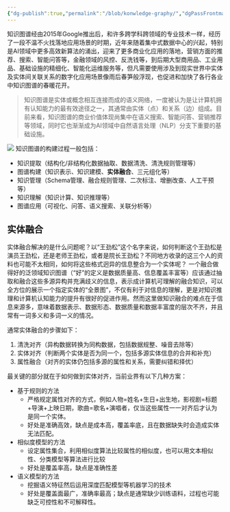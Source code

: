 ```yaml
---
{"dg-publish":true,"permalink":"/blob/konwledge-graphy/","dgPassFrontmatter":true,"noteIcon":""}
---
```


知识图谱经由2015年Google推出后，和许多跨学科跨领域的专业技术一样，经历了一段不温不火找落地应用场景的时期，近年来随着集中式数据中心的兴起，特别是AI领域中更多高效新算法的涌出，迎来了更多商业化应用的落地，营销方面的推荐、搜索、智能问答等，金融领域的风控、反洗钱等，到后期大型商用品、工业用品、基础设施的精细化、智能化运维服务等，但凡需要使用涉及到现实世界中实体及实体间关联关系的数字化应用场景像雨后春笋般浮现，也促进和加快了各行各业中知识图谱的春暖花开。

> 知识图谱是实体或概念相互连接而成的语义网络，一度被认为是让计算机拥有认知能力的最有效途径之一，其通常由实体（点）和关系（边）组成。目前来看，知识图谱的商业价值体现尚集中在语义搜索、智能问答、营销推荐等领域，同时它也渐渐成为AI领域中自然语言处理（NLP）分支下重要的基础设施。

![](https://pic.imgdb.cn/item/64f81714661c6c8e54e8e60f.png)
知识图谱的构建过程一般包括：
+ 知识提取（结构化/非结构化数据抽取、数据清洗、清洗规则管理等）
+ 图谱构建（知识表示、知识建模、**实体融合**、三元组化等）
+ 知识管理（Schema管理、融合规则管理、二次标注、增删改查、人工干预等）
+ 知识理解（知识计算、知识推理等）
+ 图谱应用（可视化、问答、语义搜索、关联分析等）


## 实体融合

实体融合解决的是什么问题呢？以“王劲松”这个名字来说，如何判断这个王劲松是演员王劲松，还是老师王劲松，或者是院长王劲松？不同地方收录的这三个人的资料也可能不太相同，如何将这些格式迥异的信息整合为一个实体呢？
一个融合做得好的泛领域知识图谱（“好”的定义是数据质量高、信息覆盖丰富等）应该通过抽取和融合这些多源异构并充满歧义的信息，表示成计算机可理解的融合知识，可以全方位的展示一个指定实体的“全景图”，不仅有利于对信息的理解，更是对知识推理和计算机认知能力的提升有很好的促进作用。然而这里做知识融合的难点在于信息来源多，意味着数据表示、数据形态、数据质量和数据丰富度的层次不齐，并且常有一词多义和多词一义的情况。

通常实体融合的步骤如下：
1. 清洗对齐（异构数据转换为同构数据，包括数据规整、噪音去除等）
2. 实体对齐（判断两个实体是否为同一个，包括多源实体信息的合并和补充）
3. 属性融合（对齐的实体仍包括多源的属性和关系，需要纠错和择优）


最关键的部分就在于如何做到实体对齐，当前业界有以下几种方案：
+ 基于规则的方法
	+ 严格规定属性对齐的方式，例如人物=姓名+生日+出生地，影视剧=标题+导演+上映日期，歌曲=歌名+演唱者，仅当这些属性一一对齐后才认为是同一个实体。
	+ 好处是准确高效，缺点是成本高，覆盖率底，且在数据缺失时会造成实体无法匹配。
+ 相似度模型的方法
	+ 设定属性集合，利用相似度算法比较属性的相似度，也可以用文本相似性、分类模型等算法进行比较
	+ 好处是覆盖率高，缺点是准确性差
+ 语义模型的方法
	+ 挖掘语义特征然后运用深度匹配模型等机器学习的技术
	+ 好处是覆盖面最广，准确率最高；缺点是通常缺少训练语料，过程也可能缺乏可控性和不可解释性。

